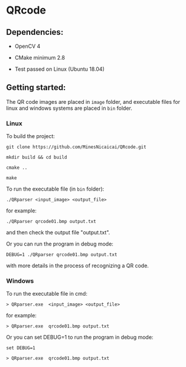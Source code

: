 # QRcode

## Dependencies:

* OpenCV 4

* CMake minimum 2.8

* Test passed on Linux (Ubuntu 18.04)

## Getting started:

The QR code images are placed in `image` folder, and executable 
files for linux and windows systems are placed in `bin` folder.

### Linux

To build the project:

```
git clone https://github.com/MinesNicaicai/QRcode.git

mkdir build && cd build

cmake ..

make
```

To run the executable file (in `bin` folder):

```
./QRparser <input_image> <output_file>
```

for example:

```
./QRparser qrcode01.bmp output.txt
```

and then check the output file "output.txt".

Or you can run the program in debug mode:

```
DEBUG=1 ./QRparser qrcode01.bmp output.txt
```

with more details in the process of recognizing a QR code.

### Windows

To run the executable file in cmd:

```
> QRparser.exe  <input_image> <output_file>
```

for example:

```
> QRparser.exe  qrcode01.bmp output.txt
```

Or you can set DEBUG=1 to run the program in debug mode:

```
set DEBUG=1

> QRparser.exe  qrcode01.bmp output.txt
```





